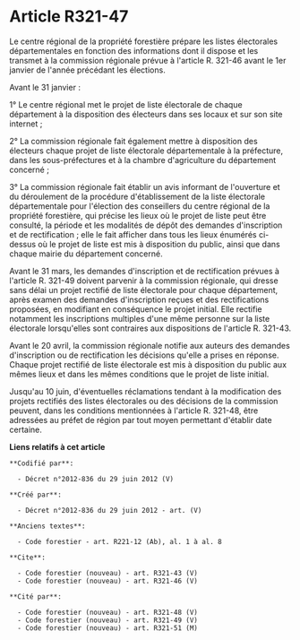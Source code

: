 # Article R321-47

Le centre régional de la propriété forestière prépare les listes électorales départementales en fonction des informations
dont il dispose et les transmet à la commission régionale prévue à l'article R. 321-46 avant le 1er janvier de l'année
précédant les élections. 

Avant le 31 janvier : 

1° Le centre régional met le projet de liste électorale de chaque département à la disposition des électeurs dans ses locaux
et sur son site internet ; 

2° La commission régionale fait également mettre à disposition des électeurs chaque projet de liste électorale départementale
à la préfecture, dans les sous-préfectures et à la chambre d'agriculture du département concerné ; 

3° La commission régionale fait établir un avis informant de l'ouverture et du déroulement de la procédure d'établissement de
la liste électorale départementale pour l'élection des conseillers du centre régional de la propriété forestière, qui précise
les lieux où le projet de liste peut être consulté, la période et les modalités de dépôt des demandes d'inscription et de
rectification ; elle le fait afficher dans tous les lieux énumérés ci-dessus où le projet de liste est mis à disposition du
public, ainsi que dans chaque mairie du département concerné. 

Avant le 31 mars, les demandes d'inscription et de rectification prévues à l'article R. 321-49 doivent parvenir à la
commission régionale, qui dresse sans délai un projet rectifié de liste électorale pour chaque département, après examen des
demandes d'inscription reçues et des rectifications proposées, en modifiant en conséquence le projet initial. Elle rectifie
notamment les inscriptions multiples d'une même personne sur la liste électorale lorsqu'elles sont contraires aux
dispositions de l'article R. 321-43. 

Avant le 20 avril, la commission régionale notifie aux auteurs des demandes d'inscription ou de rectification les décisions
qu'elle a prises en réponse. Chaque projet rectifié de liste électorale est mis à disposition du public aux mêmes lieux et
dans les mêmes conditions que le projet de liste initial. 

Jusqu'au 10 juin, d'éventuelles réclamations tendant à la modification des projets rectifiés des listes électorales ou des
décisions de la commission peuvent, dans les conditions mentionnées à l'article R. 321-48, être adressées au préfet de région
par tout moyen permettant d'établir date certaine.

**Liens relatifs à cet article**

	**Codifié par**:

	  - Décret n°2012-836 du 29 juin 2012 (V)

	**Créé par**:

	  - Décret n°2012-836 du 29 juin 2012 - art. (V)

	**Anciens textes**:

	  - Code forestier - art. R221-12 (Ab), al. 1 à al. 8

	**Cite**:

	  - Code forestier (nouveau) - art. R321-43 (V)
	  - Code forestier (nouveau) - art. R321-46 (V)

	**Cité par**:

	  - Code forestier (nouveau) - art. R321-48 (V)
	  - Code forestier (nouveau) - art. R321-49 (V)
	  - Code forestier (nouveau) - art. R321-51 (M)
